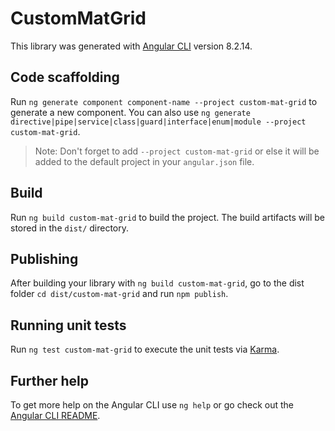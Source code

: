 # CustomMatGrid

This library was generated with [Angular CLI](https://github.com/angular/angular-cli) version 8.2.14.

## Code scaffolding

Run `ng generate component component-name --project custom-mat-grid` to generate a new component. You can also use `ng generate directive|pipe|service|class|guard|interface|enum|module --project custom-mat-grid`.
> Note: Don't forget to add `--project custom-mat-grid` or else it will be added to the default project in your `angular.json` file. 

## Build

Run `ng build custom-mat-grid` to build the project. The build artifacts will be stored in the `dist/` directory.

## Publishing

After building your library with `ng build custom-mat-grid`, go to the dist folder `cd dist/custom-mat-grid` and run `npm publish`.

## Running unit tests

Run `ng test custom-mat-grid` to execute the unit tests via [Karma](https://karma-runner.github.io).

## Further help

To get more help on the Angular CLI use `ng help` or go check out the [Angular CLI README](https://github.com/angular/angular-cli/blob/master/README.md).
